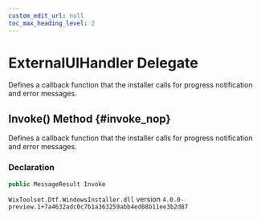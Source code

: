 ```yaml
---
custom_edit_url: null
toc_max_heading_level: 2
---
```

# ExternalUIHandler Delegate
Defines a callback function that the installer calls for progress notification and error messages.
## Invoke() Method {#invoke_nop}
Defines a callback function that the installer calls for progress notification and error messages.
### Declaration
```cs
public MessageResult Invoke
```
`WixToolset.Dtf.WindowsInstaller.dll` version `4.0.0-preview.1+7a4632adc0c7b1a363259abb4ed08b11ee3b2d87`
